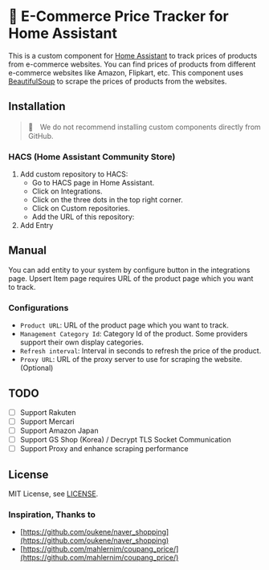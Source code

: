# 🛒 E-Commerce Price Tracker for Home Assistant

This is a custom component for [Home Assistant](https://www.home-assistant.io/) to track prices of products from e-commerce websites. You can find prices of products from different e-commerce websites like Amazon, Flipkart, etc. This component uses [BeautifulSoup](https://www.crummy.com/software/BeautifulSoup/bs4/doc/) to scrape the prices of products from the websites.

## Installation

> 🚨　We do not recommend installing custom components directly from GitHub.

### HACS (Home Assistant Community Store)

1. Add custom repository to HACS:
   - Go to HACS page in Home Assistant.
   - Click on Integrations.
   - Click on the three dots in the top right corner.
   - Click on Custom repositories.
   - Add the URL of this repository:
2. Add Entry

## Manual

You can add entity to your system by configure button in the integrations page. Upsert Item page requires URL of the product page which you want to track.

### Configurations

- `Product URL`: URL of the product page which you want to track.
- `Management Category Id`: Category Id of the product. Some providers support their own display categories.
- `Refresh interval`: Interval in seconds to refresh the price of the product.
- `Proxy URL`: URL of the proxy server to use for scraping the website. (Optional)

## TODO

- [ ] Support Rakuten
- [ ] Support Mercari
- [ ] Support Amazon Japan
- [ ] Support GS Shop (Korea) / Decrypt TLS Socket Communication
- [ ] Support Proxy and enhance scraping performance

## License

MIT License, see [LICENSE](LICENSE).

### Inspiration, Thanks to 

- [https://github.com/oukene/naver_shopping](https://github.com/oukene/naver_shopping)
- [https://github.com/mahlernim/coupang_price/](https://github.com/mahlernim/coupang_price/)
